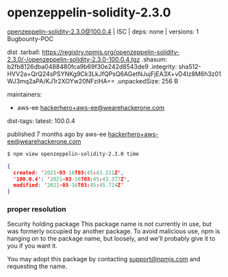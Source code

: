 # openzeppelin-solidity-2.3.0

openzeppelin-solidity-2.3.0@100.0.4 | ISC | deps: none | versions: 1
Bugbounty-POC

dist
.tarball: https://registry.npmjs.org/openzeppelin-solidity-2.3.0/-/openzeppelin-solidity-2.3.0-100.0.4.tgz
.shasum: b2fb8126dba0488480fca9b69f30e242d8543de9
.integrity: sha512-HVV2a+QrQ24sPSYNKg9Ck3LkJfQPsQ6AGetNJujFjEA3X+vD4Iz8M6h3z01WJ3mq2aPA/KJ1r2XOYw20NFziHA==
.unpackedSize: 256 B

maintainers:
- aws-ee <hackerhero+aws-ee@wearehackerone.com>

dist-tags:
latest: 100.0.4

published 7 months ago by aws-ee <hackerhero+aws-ee@wearehackerone.com>

```sh
$ npm view openzeppelin-solidity-2.3.0 time
```
```json
{
  created: '2021-03-16T03:45:43.211Z',
  '100.0.4': '2021-03-16T03:45:43.377Z',
  modified: '2021-03-16T03:45:45.724Z'
}
```

### proper resolution 

Security holding package
This package name is not currently in use, but was formerly occupied by another package. To avoid malicious use, npm is hanging on to the package name, but loosely, and we'll probably give it to you if you want it.

You may adopt this package by contacting support@npmjs.com and requesting the name.
